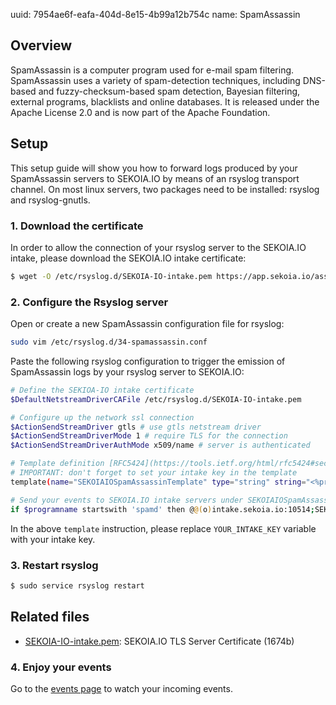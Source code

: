 uuid: 7954ae6f-eafa-404d-8e15-4b99a12b754c
name: SpamAssassin

## Overview
SpamAssassin is a computer program used for e-mail spam filtering. SpamAssassin uses a variety of spam-detection techniques, including DNS-based and fuzzy-checksum-based spam detection, Bayesian filtering, external programs, blacklists and online databases. It is released under the Apache License 2.0 and is now part of the Apache Foundation.

## Setup
This setup guide will show you how to forward logs produced by your SpamAssassin servers to SEKOIA.IO by means of an rsyslog transport channel.
On most linux servers, two packages need to be installed: rsyslog and rsyslog-gnutls.

### 1. Download the certificate
In order to allow the connection of your rsyslog server to the SEKOIA.IO intake, please download the SEKOIA.IO intake certificate:

```bash
$ wget -O /etc/rsyslog.d/SEKOIA-IO-intake.pem https://app.sekoia.io/assets/files/SEKOIA-IO-intake.pem
```

### 2. Configure the Rsyslog server
Open or create a new SpamAssassin configuration file for rsyslog:
```bash
sudo vim /etc/rsyslog.d/34-spamassassin.conf
```

Paste the following rsyslog configuration to trigger the emission of SpamAssassin logs by your rsyslog server to SEKOIA.IO:
```bash
# Define the SEKIOA-IO intake certificate
$DefaultNetstreamDriverCAFile /etc/rsyslog.d/SEKOIA-IO-intake.pem

# Configure up the network ssl connection
$ActionSendStreamDriver gtls # use gtls netstream driver
$ActionSendStreamDriverMode 1 # require TLS for the connection
$ActionSendStreamDriverAuthMode x509/name # server is authenticated

# Template definition [RFC5424](https://tools.ietf.org/html/rfc5424#section-7.2.2)
# IMPORTANT: don't forget to set your intake key in the template
template(name="SEKOIAIOSpamAssassinTemplate" type="string" string="<%pri%>1 %timestamp:::date-rfc3339% %hostname% %app-name% %procid% LOG [SEKOIA@53288 intake_key=\"YOUR_INTAKE_KEY\"] %msg%\n")

# Send your events to SEKOIA.IO intake servers under SEKOIAIOSpamAssassinTemplate template
if $programname startswith 'spamd' then @@(o)intake.sekoia.io:10514;SEKOIAIOSpamAssassinTemplate
```

In the above `template` instruction, please replace `YOUR_INTAKE_KEY` variable with your intake key.

### 3. Restart rsyslog

```bash
$ sudo service rsyslog restart
```


## Related files
- [SEKOIA-IO-intake.pem](https://app.sekoia.io/assets/files/SEKOIA-IO-intake.pem): SEKOIA.IO TLS Server Certificate (1674b)


### 4. Enjoy your events
Go to the [events page](https://app.sekoia.io/sic/events) to watch your incoming events.
